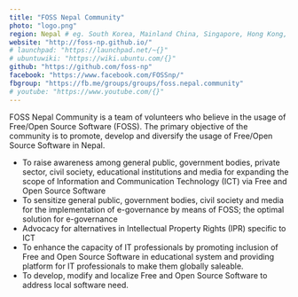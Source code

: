 ```yaml
---
title: "FOSS Nepal Community"
photo: "logo.png"
region: Nepal # eg. South Korea, Mainland China, Singapore, Hong Kong, Taiwan ...
website: "http://foss-np.github.io/"
# launchpad: "https://launchpad.net/~{}"
# ubuntuwiki: "https://wiki.ubuntu.com/{}"
github: "https://github.com/foss-np"
facebook: "https://www.facebook.com/FOSSnp/"
fbgroup: "https://fb.me/groups/groups/foss.nepal.community"
# youtube: "https://www.youtube.com/{}"
---
```

FOSS Nepal Community is a team of volunteers who believe in the usage of Free/Open Source Software (FOSS). The primary objective of the community is to promote, develop and diversify the usage of Free/Open Source Software in Nepal.
+ To raise awareness among general public, government bodies, private sector, civil society, educational institutions and media for expanding the scope of Information and Communication Technology (ICT) via Free and Open Source Software
+ To sensitize general public, government bodies, civil society and media for the implementation of e-governance by means of FOSS; the optimal solution for e-governance
+ Advocacy for alternatives in Intellectual Property Rights (IPR) specific to ICT
+ To enhance the capacity of IT professionals by promoting inclusion of Free and Open Source Software in educational system and providing platform for IT professionals to make them globally saleable.
+ To develop, modify and localize Free and Open Source Software to address local software need.